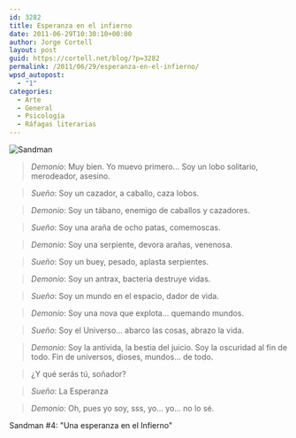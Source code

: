 ```yaml
---
id: 3282
title: Esperanza en el infierno
date: 2011-06-29T10:30:10+00:00
author: Jorge Cortell
layout: post
guid: https://cortell.net/blog/?p=3282
permalink: /2011/06/29/esperanza-en-el-infierno/
wpsd_autopost:
  - "1"
categories:
  - Arte
  - General
  - Psicología
  - Ráfagas literarias
---
```

<img class="aligncenter" src="https://tomelloso.cuadernosciudadanos.net/lawfuldrug/media/Image/lawfuldrug/sandman.jpg" alt="Sandman" />

> _Demonio_: Muy bien. Yo muevo primero... Soy un lobo solitario, merodeador, asesino.
  
> _Sueño_: Soy un cazador, a caballo, caza lobos.
  
> _Demonio_: Soy un tábano, enemigo de caballos y cazadores.
  
> _Sueño_: Soy una araña de ocho patas, comemoscas.
  
> _Demonio_: Soy una serpiente, devora arañas, venenosa.
  
> _Sueño_: Soy un buey, pesado, aplasta serpientes.
  
> _Demonio_: Soy un antrax, bacteria destruye vidas.
  
> _Sueño_: Soy un mundo en el espacio, dador de vida.
  
> _Demonio_: Soy una nova que explota... quemando mundos.
  
> _Sueño_: Soy el Universo... abarco las cosas, abrazo la vida.
  
> _Demonio_: Soy la antivida, la bestia del juicio. Soy la oscuridad al fin de todo. Fin de universos, dioses, mundos... de todo.
  
> ¿Y qué serás tú, soñador?
  
> _Sueño_: La Esperanza
  
> _Demonio_: Oh, pues yo soy, sss, yo... yo... no lo sé.

Sandman #4: "Una esperanza en el Infierno"